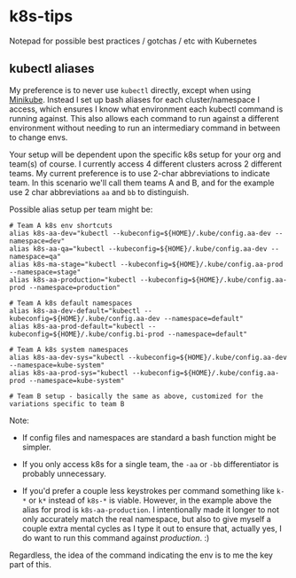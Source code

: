 # k8s-tips
Notepad for possible best practices / gotchas / etc with Kubernetes

## kubectl aliases

My preference is to never use `kubectl` directly, except when using [Minikube](https://github.com/kubernetes/minikube). Instead I set up bash aliases for each cluster/namespace I access, which ensures I know what environment each kubectl command is running against. This also allows each command to run against a different environment without needing to run an intermediary command in between to change envs.

Your setup will be dependent upon the specific k8s setup for your org and team(s) of course. I currently access 4 different clusters across 2 different teams. My current preference is to use 2-char abbreviations to indicate team. In this scenario we'll call them teams A and B, and for the example use 2 char abbreviations `aa` and `bb` to distinguish.

Possible alias setup per team might be:

    # Team A k8s env shortcuts
    alias k8s-aa-dev="kubectl --kubeconfig=${HOME}/.kube/config.aa-dev --namespace=dev"
    alias k8s-aa-qa="kubectl --kubeconfig=${HOME}/.kube/config.aa-dev --namespace=qa"
    alias k8s-ma-stage="kubectl --kubeconfig=${HOME}/.kube/config.aa-prod --namespace=stage"
    alias k8s-aa-production="kubectl --kubeconfig=${HOME}/.kube/config.aa-prod --namespace=production"

    # Team A k8s default namespaces
    alias k8s-aa-dev-default="kubectl --kubeconfig=${HOME}/.kube/config.aa-dev --namespace=default"
    alias k8s-aa-prod-default="kubectl --kubeconfig=${HOME}/.kube/config.bi-prod --namespace=default"

    # Team A k8s system namespaces
    alias k8s-aa-dev-sys="kubectl --kubeconfig=${HOME}/.kube/config.aa-dev --namespace=kube-system"
    alias k8s-aa-prod-sys="kubectl --kubeconfig=${HOME}/.kube/config.aa-prod --namespace=kube-system"

    # Team B setup - basically the same as above, customized for the variations specific to team B

Note:

- If config files and namespaces are standard a bash function might be simpler.

- If you only access k8s for a single team, the `-aa` or `-bb` differentiator is probably unnecessary.

- If you'd prefer a couple less keystrokes per command something like `k-*` or `k*` instead of `k8s-*` is viable. However, in the example above the alias for prod is `k8s-aa-production`. I intentionally made it longer to not only accurately match the real namespace, but also to give myself a couple extra mental cycles as I type it out to ensure that, actually yes, I do want to run this command against _production_. :)

Regardless, the idea of the command indicating the env is to me the key part of this.
